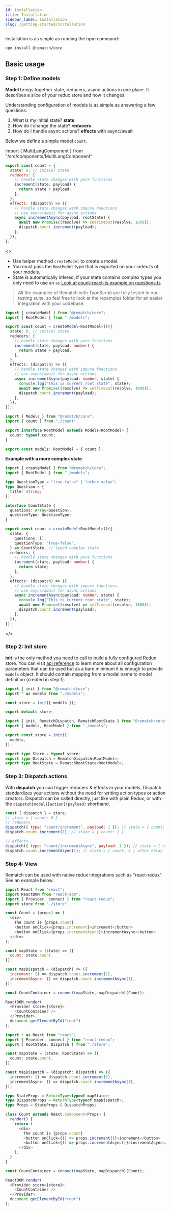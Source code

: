 ```yaml
---
id: installation
title: Installation
sidebar_label: Installation
slug: /getting-started/installation
---
```


Installation is as simple as running the npm command:

```bash npm2yarn
npm install @rematch/core
```

## Basic usage

### Step 1: Define models

**Model** brings together state, reducers, async actions in one place. It describes a slice of your redux store and how it changes.

Understanding configuration of models is as simple as answering a few questions:

1. What is my initial state? **state**
2. How do I change the state? **reducers**
3. How do I handle async actions? **effects** with async/await

Below we define a simple model `count`.

import { MultiLangComponent } from "/src/components/MultiLangComponent"

<MultiLangComponent>

```js
export const count = {
  state: 0, // initial state
  reducers: {
    // handle state changes with pure functions
    increment(state, payload) {
      return state + payload;
    },
  },
  effects: (dispatch) => ({
    // handle state changes with impure functions.
    // use async/await for async actions
    async incrementAsync(payload, rootState) {
      await new Promise((resolve) => setTimeout(resolve, 1000));
      dispatch.count.increment(payload);
    },
  }),
};
```

<>

- Use helper method `createModel` to create a model.
- You must pass the `RootModel` type that is exported on your index.ts of your models.
- State is automatically infered, if your state contains complex types you only need to use an `as` [Look at count-react-ts example on questions.ts](https://github.com/rematch/rematch/blob/next-types/examples/count-react-ts/src/models/questions.ts)

> All the examples of Rematch with TypeScript are fully tested in our testing suite, so feel free to look at the /examples folder for an easier integration with your codebase.

```ts title="./models/count.ts"
import { createModel } from "@rematch/core";
import { RootModel } from "./models";

export const count = createModel<RootModel>()({
  state: 0, // initial state
  reducers: {
    // handle state changes with pure functions
    increment(state, payload: number) {
      return state + payload;
    },
  },
  effects: (dispatch) => ({
    // handle state changes with impure functions.
    // use async/await for async actions
    async incrementAsync(payload: number, state) {
      console.log("This is current root state", state);
      await new Promise((resolve) => setTimeout(resolve, 1000));
      dispatch.count.increment(payload);
    },
  }),
});
```

```ts title="./models/index.ts"
import { Models } from "@rematch/core";
import { count } from "./count";

export interface RootModel extends Models<RootModel> {
  count: typeof count;
}

export const models: RootModel = { count };
```

**Example with a more complex state**

```ts
import { createModel } from "@rematch/core";
import { RootModel } from "./models";

type QuestionType = "true-false" | "other-value";
type Question = {
  title: string;
};

interface CountState {
  questions: Array<Question>;
  questionType: QuestionType;
}

export const count = createModel<RootModel>()({
  state: {
    questions: [],
    questionType: "true-false",
  } as CountState, // typed complex state
  reducers: {
    // handle state changes with pure functions
    increment(state, payload: number) {
      return state;
    },
  },
  effects: (dispatch) => ({
    // handle state changes with impure functions.
    // use async/await for async actions
    async incrementAsync(payload: number, state) {
      console.log("This is current root state", state);
      await new Promise((resolve) => setTimeout(resolve, 1000));
      dispatch.count.increment(payload);
    },
  }),
});
```

</>

</MultiLangComponent>

### Step 2: Init store

**init** is the only method you need to call to build a fully configured Redux store. You can visit [api reference](/docs/api-reference) to learn more about all configuration parameters that can be used but as a bare minimum it is enough to provide `models` object. It should contain mapping from a model name to model definition (created in step 1).

<MultiLangComponent>

```js title="store.js"
import { init } from "@rematch/core";
import * as models from "./models";

const store = init({ models });

export default store;
```

```ts title="store.ts"
import { init, RematchDispatch, RematchRootState } from "@rematch/core";
import { models, RootModel } from "./models";

export const store = init({
  models,
});

export type Store = typeof store;
export type Dispatch = RematchDispatch<RootModel>;
export type RootState = RematchRootState<RootModel>;
```

</MultiLangComponent>

### Step 3: Dispatch actions

With **dispatch** you can trigger reducers & effects in your models. Dispatch standardizes your actions without the need for writing action types or action creators. Dispatch can be called directly, just like with plain Redux, or with the `dispatch[model][action](payload)` shorthand.

```js
const { dispatch } = store;
// state = { count: 0 }
// reducers
dispatch({ type: "count/increment", payload: 1 }); // state = { count: 1 }
dispatch.count.increment(1); // state = { count: 2 }

// effects
dispatch({ type: "count/incrementAsync", payload: 1 }); // state = { count: 3 } after delay
dispatch.count.incrementAsync(1); // state = { count: 4 } after delay
```

### Step 4: View

Rematch can be used with native redux integrations such as "react-redux". See an example below.

<MultiLangComponent>

```js title="App.js"
import React from "react";
import ReactDOM from "react-dom";
import { Provider, connect } from "react-redux";
import store from "./store";

const Count = (props) => (
  <div>
    The count is {props.count}
    <button onClick={props.increment}>increment</button>
    <button onClick={props.incrementAsync}>incrementAsync</button>
  </div>
);

const mapState = (state) => ({
  count: state.count,
});

const mapDispatch = (dispatch) => ({
  increment: () => dispatch.count.increment(1),
  incrementAsync: () => dispatch.count.incrementAsync(1),
});

const CountContainer = connect(mapState, mapDispatch)(Count);

ReactDOM.render(
  <Provider store={store}>
    <CountContainer />
  </Provider>,
  document.getElementById("root")
);
```

```ts title="App.tsx"
import * as React from "react";
import { Provider, connect } from "react-redux";
import { RootState, Dispatch } from "./store";

const mapState = (state: RootState) => ({
  count: state.count,
});

const mapDispatch = (dispatch: Dispatch) => ({
  increment: () => dispatch.count.increment(1),
  incrementAsync: () => dispatch.count.incrementAsync(1),
});

type StateProps = ReturnType<typeof mapState>;
type DispatchProps = ReturnType<typeof mapDispatch>;
type Props = StateProps & DispatchProps;

class Count extends React.Component<Props> {
  render() {
    return (
      <div>
        The count is {props.count}
        <button onClick={() => props.increment()}>increment</button>
        <button onClick={() => props.incrementAsync()}>incrementAsync</button>
      </div>
    );
  }
}

const CountContainer = connect(mapState, mapDispatch)(Count);

ReactDOM.render(
  <Provider store={store}>
    <CountContainer />
  </Provider>,
  document.getElementById("root")
);
```

</MultiLangComponent>
